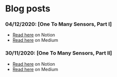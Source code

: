 # Blog posts

### 04/12/2020: [One To Many Sensors, Part I]

- [Read here](https://www.notion.so/tangramvision/One-to-many-Sensor-Trouble-Part-1-1af54e44210f4ccca4a4a4c697587ccf) on Notion
- [Read here](https://medium.com/tangram-visions/one-to-many-sensor-trouble-part-1-def3ade7cdfa) on Medium

### 30/11/2020: [One To Many Sensors, Part II]

- [Read here](https://www.notion.so/tangramvision/One-to-many-Sensor-Trouble-Part-2-5ca510acad5f4812a84fd36509a12471) on Notion
- [Read here]() on Medium
